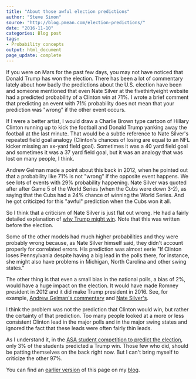 ```yaml
---
title: "About those awful election predictions"
author: "Steve Simon"
source: "http://blog.pmean.com/election-predictions/"
date: "2016-11-10"
categories: Blog post
tags:
- Probability concepts
output: html_document
page_update: complete
---
```


If you were on Mars for the past few days, you may not have noticed that Donald Trump has won the election. There has been a lot of commentary lately about how badly the predictions about the U.S. election have been and someone mentioned that even Nate Silver at the fivethirtyeight website had a predicted probability of a Clinton win at 71%. I wrote a brief comment that predicting an event with 71% probability does not mean that your prediction was "wrong" if the other event occurs.

<!---more--->

If I were a better artist, I would draw a Charlie Brown type cartoon of Hillary Clinton running up to kick the football and Donald Trump yanking away the football at the last minute. That would be a subtle reference to Nate Silver's repeated field goal analogy (Clinton's chances of losing are equal to an NFL kicker missing an xx-yard field goal). Sometimes it was a 40 yard field goal and sometimes it was a 37 yard field goal, but it was an analogy that was lost on many people, I think.

Andrew Gelman made a point about this back in 2012, when he pointed out that a probability like 71% is not "wrong" if the opposite event happens. We see lots of events with 29% probability happening. Nate Silver was quoted after after Game 5 of the World Series (when the Cubs were down 3-2), as saying that the Cubs had a 24% chance of winning the World Series. And he got criticized for this "awful" prediction when the Cubs won it all.

So I think that a criticism of Nate Silver is just flat out wrong. He had a fairly detailed explanation of [why Trump might win][silv1]. Note that this was written before the election.

Some of the other models had much higher probabilities and they were probably wrong because, as Nate Silver himself said, they didn't account properly for correlated errors. His prediction was almost eerie "If Clinton loses Pennsylvania despite having a big lead in the polls there, for instance, she might also have problems in Michigan, North Carolina and other swing states."

The other thing is that even a small bias in the national polls, a bias of 2%, would have a huge impact on the election. It would have made Romney president in 2012 and it did make Trump president in 2016. See, for example, [Andrew Gelman's commentary][gelm1] and [Nate Silver's][silv2].

I think the problem was not the prediction that Clinton would win, but rather the certainty of that prediction. Too many people looked at a more or less consistent Clinton lead in the major polls and in the major swing states and ignored the fact that these leads were often fairly thin leads.

As I understand it, in the [ASA student competition to predict the election][asa1], only 3% of the students predicted a Trump win. Those few who did, should be patting themselves on the back right now. But I can't bring myself to criticize the other 97%.

You can find an [earlier version][sim1] of this page on my [blog][sim2].

[sim1]: http://blog.pmean.com/election-predictions/
[sim2]: http://blog.pmean.com

[asa1]: http://thisisstatistics.org/electionprediction2016/

[gelm1]: http://andrewgelman.com/2016/11/09/explanations-shocking-2-shift/

 
[silv1]: http://fivethirtyeight.com/features/election-update-why-our-model-is-more-bullish-than-others-on-trump
[silv2]: http://fivethirtyeight.com/features/what-a-difference-2-percentage-points-makes/

